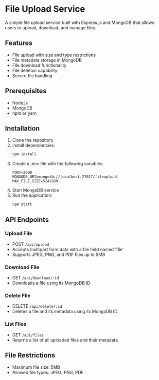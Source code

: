 # File Upload Service

A simple file upload service built with Express.js and MongoDB that allows users to upload, download, and manage files.

## Features

- File upload with size and type restrictions
- File metadata storage in MongoDB
- File download functionality
- File deletion capability
- Secure file handling

## Prerequisites

- Node.js
- MongoDB
- npm or yarn

## Installation

1. Clone the repository
2. Install dependencies:
   ```bash
   npm install
   ```
3. Create a .env file with the following variables:
   ```
   PORT=3000
   MONGODB_URI=mongodb://localhost:27017/fileupload
   MAX_FILE_SIZE=5242880
   ```
4. Start MongoDB service
5. Run the application:
   ```bash
   npm start
   ```

## API Endpoints

### Upload File
- POST `/api/upload`
- Accepts multipart form data with a file field named 'file'
- Supports JPEG, PNG, and PDF files up to 5MB

### Download File
- GET `/api/download/:id`
- Downloads a file using its MongoDB ID

### Delete File
- DELETE `/api/delete/:id`
- Deletes a file and its metadata using its MongoDB ID

### List Files
- GET `/api/files`
- Returns a list of all uploaded files and their metadata

## File Restrictions

- Maximum file size: 5MB
- Allowed file types: JPEG, PNG, PDF
